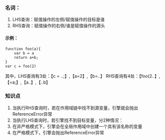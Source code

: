 ### 名词：
1.  LHS查询：赋值操作的左侧/赋值操作的目标是谁
2.  RHS查询：赋值操作的右侧/谁是赋值操作的源头

####    示例：
    function foo(a){
        var b = a
        return a+b;
    }
    var c = foo(2)

其中，LHS查询有3处：【c = ..;】,【a=2】,【b=..】
RHS查询有4处：【foo(2..】,【=a;】,【a..】,【..b】


### 知识点

1. 当执行RHS查询时，若在作用域链中找不到源变量，引擎就会抛出ReferenceError异常
2. 当执行LHS查询时，若引擎找不到目标变量，分2种情况：
3. 在非严格模式下，引擎会在全局作用域中创建一个具有该名称的变量
4. 在严格模式下，引擎会抛出ReferenceError异常



